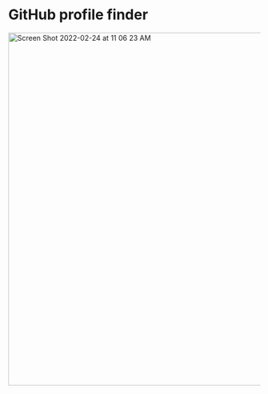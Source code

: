 # GitHub profile finder

<img width="705" alt="Screen Shot 2022-02-24 at 11 06 23 AM" src="https://user-images.githubusercontent.com/93559543/155539130-b0c3031b-3a2d-475e-9987-c997188ff15c.png">

